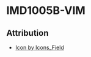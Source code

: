 # IMD1005B-VIM

## Attribution

- <a href="https://www.freepik.com/icon/pizza_17739077#fromView=search&page=3&position=81&uuid=0aa25f9e-2992-4881-94b2-8d286ac26421">Icon by Icons_Field</a>